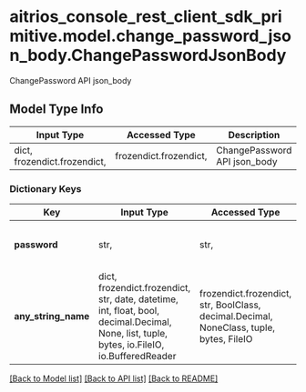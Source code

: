 # aitrios_console_rest_client_sdk_primitive.model.change_password_json_body.ChangePasswordJsonBody

ChangePassword API json_body

## Model Type Info
Input Type | Accessed Type | Description | Notes
------------ | ------------- | ------------- | -------------
dict, frozendict.frozendict,  | frozendict.frozendict,  | ChangePassword API json_body | 

### Dictionary Keys
Key | Input Type | Accessed Type | Description | Notes
------------ | ------------- | ------------- | ------------- | -------------
**password** | str,  | str,  | Plaintext and max. *Max. 32 characters. | 
**any_string_name** | dict, frozendict.frozendict, str, date, datetime, int, float, bool, decimal.Decimal, None, list, tuple, bytes, io.FileIO, io.BufferedReader | frozendict.frozendict, str, BoolClass, decimal.Decimal, NoneClass, tuple, bytes, FileIO | any string name can be used but the value must be the correct type | [optional]

[[Back to Model list]](../../README.md#documentation-for-models) [[Back to API list]](../../README.md#documentation-for-api-endpoints) [[Back to README]](../../README.md)

